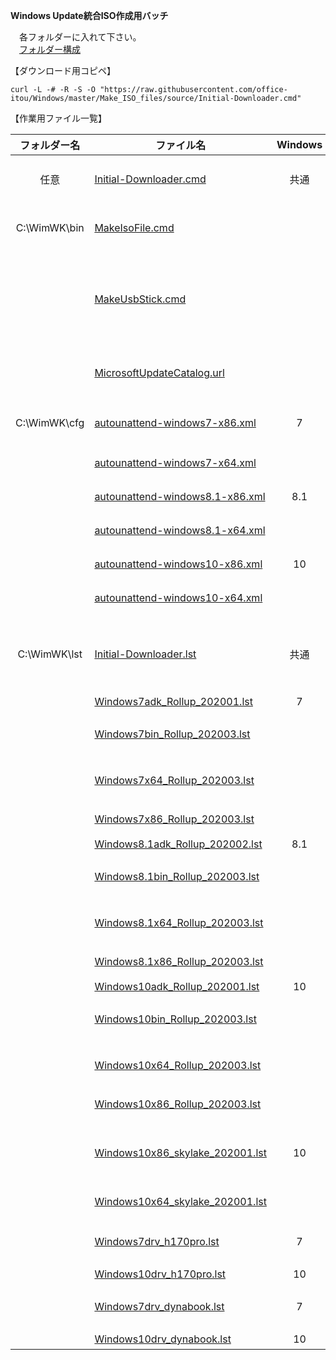 **Windows Update統合ISO作成用バッチ**  
  
　各フォルダーに入れて下さい。  
　[フォルダー構成](https://github.com/office-itou/Windows/blob/master/Make_ISO_files/source/WimWK-tree.txt)  
  
【ダウンロード用コピペ】  
  
```text
curl -L -# -R -S -O "https://raw.githubusercontent.com/office-itou/Windows/master/Make_ISO_files/source/Initial-Downloader.cmd"
```
  
【作業用ファイル一覧】  
  
| フォルダー名 | ファイル名                     | Windows | 機能                               |  
| :----------: | ------------------------------ | :-----: | ---------------------------------- |  
| 任意         | [Initial-Downloader.cmd](https://github.com/office-itou/Windows/blob/master/Make_ISO_files/source/Initial-Downloader.cmd)                           | 共通 | 初期導入用バッチファイル                    |  
| C:\WimWK\bin | [MakeIsoFile.cmd](https://github.com/office-itou/Windows/blob/master/Make_ISO_files/source/MakeIsoFile.cmd)                                         |      | 統合作業用バッチファイル                    |  
|              | [MakeUsbStick.cmd](https://github.com/office-itou/Windows/blob/master/Make_ISO_files/source/MakeUsbStick.cmd)                                       |      | インストール用USBメモリー作成バッチファイル |  
|              | [MicrosoftUpdateCatalog.url](https://github.com/office-itou/Windows/blob/master/Make_ISO_files/source/MicrosoftUpdateCatalog.url)                   |      | Microsoft Update Catalog URL                |  
| C:\WimWK\cfg | [autounattend-windows7-x86.xml](https://github.com/office-itou/Windows/blob/master/Make_ISO_files/source/autounattend-windows7-x86.xml)             |  7   | 32bit用 Unattendファイル                    |  
|              | [autounattend-windows7-x64.xml](https://github.com/office-itou/Windows/blob/master/Make_ISO_files/source/autounattend-windows7-x64.xml)             |      | 64bit用   〃                                |  
|              | [autounattend-windows8.1-x86.xml](https://github.com/office-itou/Windows/blob/master/Make_ISO_files/source/autounattend-windows8.1-x86.xml)         |  8.1 | 32bit用   〃                                |  
|              | [autounattend-windows8.1-x64.xml](https://github.com/office-itou/Windows/blob/master/Make_ISO_files/source/autounattend-windows8.1-x64.xml)         |      | 64bit用   〃                                |  
|              | [autounattend-windows10-x86.xml](https://github.com/office-itou/Windows/blob/master/Make_ISO_files/source/autounattend-windows10-x86.xml)           |  10  | 32bit用   〃                                |  
|              | [autounattend-windows10-x64.xml](https://github.com/office-itou/Windows/blob/master/Make_ISO_files/source/autounattend-windows10-x64.xml)           |      | 64bit用   〃                                |  
| C:\WimWK\lst | [Initial-Downloader.lst](https://github.com/office-itou/Windows/blob/master/Make_ISO_files/source/Initial-Downloader.lst)                           | 共通 | 初期導入用ダウンロードリストファイル        |  
|              | [Windows7adk_Rollup_202001.lst](https://github.com/office-itou/Windows/blob/master/Make_ISO_files/source/Windows7adk_Rollup_202001.lst)             |  7   | ADK                                         |  
|              | [Windows7bin_Rollup_202003.lst](https://github.com/office-itou/Windows/blob/master/Make_ISO_files/source/Windows7bin_Rollup_202005.lst)             |      | バイナリーファイル                          |  
|              | [Windows7x64_Rollup_202003.lst](https://github.com/office-itou/Windows/blob/master/Make_ISO_files/source/Windows7x64_Rollup_202003.lst)             |      | 32bit用 Windows Update                      |  
|              | [Windows7x86_Rollup_202003.lst](https://github.com/office-itou/Windows/blob/master/Make_ISO_files/source/Windows7x86_Rollup_202003.lst)             |      | 64bit用   〃                                |  
|              | [Windows8.1adk_Rollup_202002.lst](https://github.com/office-itou/Windows/blob/master/Make_ISO_files/source/Windows8.1adk_Rollup_202002.lst)         |  8.1 | ADK                                         |  
|              | [Windows8.1bin_Rollup_202003.lst](https://github.com/office-itou/Windows/blob/master/Make_ISO_files/source/Windows8.1bin_Rollup_202005.lst)         |      | バイナリーファイル                          |  
|              | [Windows8.1x64_Rollup_202003.lst](https://github.com/office-itou/Windows/blob/master/Make_ISO_files/source/Windows8.1x64_Rollup_202003.lst)         |      | 32bit用 Windows Update                      |  
|              | [Windows8.1x86_Rollup_202003.lst](https://github.com/office-itou/Windows/blob/master/Make_ISO_files/source/Windows8.1x86_Rollup_202003.lst)         |      | 64bit用   〃                                |  
|              | [Windows10adk_Rollup_202001.lst](https://github.com/office-itou/Windows/blob/master/Make_ISO_files/source/Windows10adk_Rollup_202001.lst)           |  10  | ADK                                         |  
|              | [Windows10bin_Rollup_202003.lst](https://github.com/office-itou/Windows/blob/master/Make_ISO_files/source/Windows10bin_Rollup_202005.lst)           |      | バイナリーファイル                          |  
|              | [Windows10x64_Rollup_202003.lst](https://github.com/office-itou/Windows/blob/master/Make_ISO_files/source/Windows10x64_Rollup_202005.lst)           |      | 32bit用 Windows Update                      |  
|              | [Windows10x86_Rollup_202003.lst](https://github.com/office-itou/Windows/blob/master/Make_ISO_files/source/Windows10x86_Rollup_202005.lst)           |      | 64bit用   〃                                |  
|              | [Windows10x86_skylake_202001.lst](https://github.com/office-itou/Windows/blob/master/Make_ISO_files/source/skylake/Windows10x86_skylake_202001.lst) |  10  | 32bit用 Intel 製マイクロコード              |  
|              | [Windows10x64_skylake_202001.lst](https://github.com/office-itou/Windows/blob/master/Make_ISO_files/source/skylake/Windows10x64_skylake_202001.lst) |      | 64bit用   〃                                |  
|              | [Windows7drv_h170pro.lst](https://github.com/office-itou/Windows/blob/master/Make_ISO_files/source/h170pro/Windows7drv_h170pro.lst)                 |   7  | H170-PROドライバー                          |  
|              | [Windows10drv_h170pro.lst](https://github.com/office-itou/Windows/blob/master/Make_ISO_files/source/h170pro/Windows10drv_h170pro.lst)               |  10  |   〃                                        |  
|              | [Windows7drv_dynabook.lst](https://github.com/office-itou/Windows/blob/master/Make_ISO_files/source/dynabook_SS_N12/Windows7drv_dynabook.lst)       |   7  | dynabook SS N12ドライバー                   |  
|              | [Windows10drv_dynabook.lst](https://github.com/office-itou/Windows/blob/master/Make_ISO_files/source/dynabook_SS_N12/Windows10drv_dynabook.lst)     |  10  |   〃                                        |  
  
